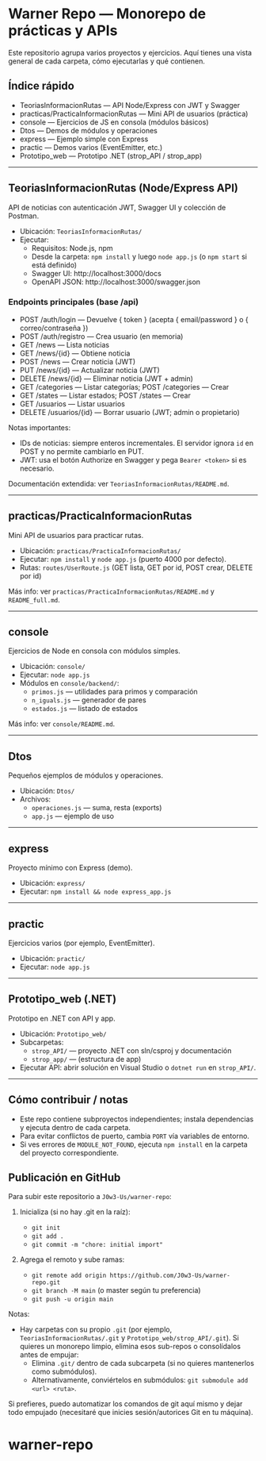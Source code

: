# Warner Repo — Monorepo de prácticas y APIs

Este repositorio agrupa varios proyectos y ejercicios. Aquí tienes una vista general de cada carpeta, cómo ejecutarlas y qué contienen.

## Índice rápido

- TeoriasInformacionRutas — API Node/Express con JWT y Swagger
- practicas/PracticaInformacionRutas — Mini API de usuarios (práctica)
- console — Ejercicios de JS en consola (módulos básicos)
- Dtos — Demos de módulos y operaciones
- express — Ejemplo simple con Express
- practic — Demos varios (EventEmitter, etc.)
- Prototipo_web — Prototipo .NET (strop_API / strop_app)

---

## TeoriasInformacionRutas (Node/Express API)

API de noticias con autenticación JWT, Swagger UI y colección de Postman.

- Ubicación: `TeoriasInformacionRutas/`
- Ejecutar:
	- Requisitos: Node.js, npm
	- Desde la carpeta: `npm install` y luego `node app.js` (o `npm start` si está definido)
	- Swagger UI: http://localhost:3000/docs
	- OpenAPI JSON: http://localhost:3000/swagger.json

### Endpoints principales (base /api)

- POST /auth/login — Devuelve { token } (acepta { email/password } o { correo/contraseña })
- POST /auth/registro — Crea usuario (en memoria)
- GET /news — Lista noticias
- GET /news/{id} — Obtiene noticia
- POST /news — Crear noticia (JWT)
- PUT /news/{id} — Actualizar noticia (JWT)
- DELETE /news/{id} — Eliminar noticia (JWT + admin)
- GET /categories — Listar categorías; POST /categories — Crear
- GET /states — Listar estados; POST /states — Crear
- GET /usuarios — Listar usuarios
- DELETE /usuarios/{id} — Borrar usuario (JWT; admin o propietario)

Notas importantes:
- IDs de noticias: siempre enteros incrementales. El servidor ignora `id` en POST y no permite cambiarlo en PUT.
- JWT: usa el botón Authorize en Swagger y pega `Bearer <token>` si es necesario.

Documentación extendida: ver `TeoriasInformacionRutas/README.md`.

---

## practicas/PracticaInformacionRutas

Mini API de usuarios para practicar rutas.

- Ubicación: `practicas/PracticaInformacionRutas/`
- Ejecutar: `npm install` y `node app.js` (puerto 4000 por defecto).
- Rutas: `routes/UserRoute.js` (GET lista, GET por id, POST crear, DELETE por id)

Más info: ver `practicas/PracticaInformacionRutas/README.md` y `README_full.md`.

---

## console

Ejercicios de Node en consola con módulos simples.

- Ubicación: `console/`
- Ejecutar: `node app.js`
- Módulos en `console/backend/`:
	- `primos.js` — utilidades para primos y comparación
	- `n_iguals.js` — generador de pares
	- `estados.js` — listado de estados

Más info: ver `console/README.md`.

---

## Dtos

Pequeños ejemplos de módulos y operaciones.

- Ubicación: `Dtos/`
- Archivos:
	- `operaciones.js` — suma, resta (exports)
	- `app.js` — ejemplo de uso

---

## express

Proyecto mínimo con Express (demo).

- Ubicación: `express/`
- Ejecutar: `npm install && node express_app.js`

---

## practic

Ejercicios varios (por ejemplo, EventEmitter).

- Ubicación: `practic/`
- Ejecutar: `node app.js`

---

## Prototipo_web (.NET)

Prototipo en .NET con API y app.

- Ubicación: `Prototipo_web/`
- Subcarpetas:
	- `strop_API/` — proyecto .NET con sln/csproj y documentación
	- `strop_app/` — (estructura de app)
- Ejecutar API: abrir solución en Visual Studio o `dotnet run` en `strop_API/`.

---

## Cómo contribuir / notas

- Este repo contiene subproyectos independientes; instala dependencias y ejecuta dentro de cada carpeta.
- Para evitar conflictos de puerto, cambia `PORT` vía variables de entorno.
- Si ves errores de `MODULE_NOT_FOUND`, ejecuta `npm install` en la carpeta del proyecto correspondiente.

## Publicación en GitHub

Para subir este repositorio a `J0w3-Us/warner-repo`:

1) Inicializa (si no hay .git en la raíz):
	 - `git init`
	 - `git add .`
	 - `git commit -m "chore: initial import"`

2) Agrega el remoto y sube ramas:
	 - `git remote add origin https://github.com/J0w3-Us/warner-repo.git`
	 - `git branch -M main` (o master según tu preferencia)
	 - `git push -u origin main`

Notas:
- Hay carpetas con su propio `.git` (por ejemplo, `TeoriasInformacionRutas/.git` y `Prototipo_web/strop_API/.git`). Si quieres un monorepo limpio, elimina esos sub-repos o consolídalos antes de empujar:
	- Elimina `.git/` dentro de cada subcarpeta (si no quieres mantenerlos como submódulos).
	- Alternativamente, conviértelos en submódulos: `git submodule add <url> <ruta>`.

Si prefieres, puedo automatizar los comandos de git aquí mismo y dejar todo empujado (necesitaré que inicies sesión/autorices Git en tu máquina). 
# warner-repo
